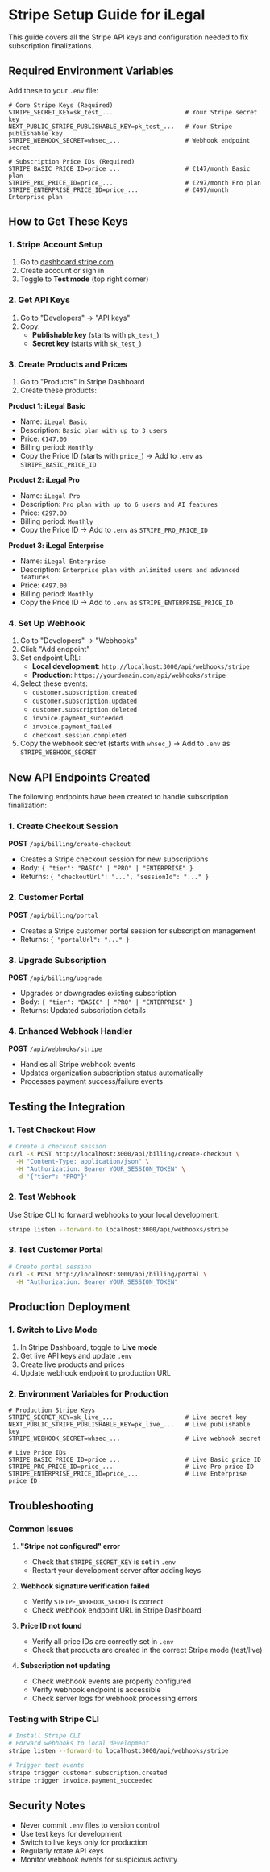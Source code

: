 # Stripe Setup Guide for iLegal

This guide covers all the Stripe API keys and configuration needed to fix subscription finalizations.

## Required Environment Variables

Add these to your `.env` file:

```env
# Core Stripe Keys (Required)
STRIPE_SECRET_KEY=sk_test_...                    # Your Stripe secret key
NEXT_PUBLIC_STRIPE_PUBLISHABLE_KEY=pk_test_...   # Your Stripe publishable key
STRIPE_WEBHOOK_SECRET=whsec_...                  # Webhook endpoint secret

# Subscription Price IDs (Required)
STRIPE_BASIC_PRICE_ID=price_...                  # €147/month Basic plan
STRIPE_PRO_PRICE_ID=price_...                    # €297/month Pro plan  
STRIPE_ENTERPRISE_PRICE_ID=price_...             # €497/month Enterprise plan
```

## How to Get These Keys

### 1. Stripe Account Setup
1. Go to [dashboard.stripe.com](https://dashboard.stripe.com)
2. Create account or sign in
3. Toggle to **Test mode** (top right corner)

### 2. Get API Keys
1. Go to "Developers" → "API keys"
2. Copy:
   - **Publishable key** (starts with `pk_test_`)
   - **Secret key** (starts with `sk_test_`)

### 3. Create Products and Prices
1. Go to "Products" in Stripe Dashboard
2. Create these products:

**Product 1: iLegal Basic**
- Name: `iLegal Basic`
- Description: `Basic plan with up to 3 users`
- Price: `€147.00`
- Billing period: `Monthly`
- Copy the Price ID (starts with `price_`) → Add to `.env` as `STRIPE_BASIC_PRICE_ID`

**Product 2: iLegal Pro**
- Name: `iLegal Pro`
- Description: `Pro plan with up to 6 users and AI features`
- Price: `€297.00`
- Billing period: `Monthly`
- Copy the Price ID → Add to `.env` as `STRIPE_PRO_PRICE_ID`

**Product 3: iLegal Enterprise**
- Name: `iLegal Enterprise`
- Description: `Enterprise plan with unlimited users and advanced features`
- Price: `€497.00`
- Billing period: `Monthly`
- Copy the Price ID → Add to `.env` as `STRIPE_ENTERPRISE_PRICE_ID`

### 4. Set Up Webhook
1. Go to "Developers" → "Webhooks"
2. Click "Add endpoint"
3. Set endpoint URL:
   - **Local development**: `http://localhost:3000/api/webhooks/stripe`
   - **Production**: `https://yourdomain.com/api/webhooks/stripe`
4. Select these events:
   - `customer.subscription.created`
   - `customer.subscription.updated`
   - `customer.subscription.deleted`
   - `invoice.payment_succeeded`
   - `invoice.payment_failed`
   - `checkout.session.completed`
5. Copy the webhook secret (starts with `whsec_`) → Add to `.env` as `STRIPE_WEBHOOK_SECRET`

## New API Endpoints Created

The following endpoints have been created to handle subscription finalization:

### 1. Create Checkout Session
**POST** `/api/billing/create-checkout`
- Creates a Stripe checkout session for new subscriptions
- Body: `{ "tier": "BASIC" | "PRO" | "ENTERPRISE" }`
- Returns: `{ "checkoutUrl": "...", "sessionId": "..." }`

### 2. Customer Portal
**POST** `/api/billing/portal`
- Creates a Stripe customer portal session for subscription management
- Returns: `{ "portalUrl": "..." }`

### 3. Upgrade Subscription
**POST** `/api/billing/upgrade`
- Upgrades or downgrades existing subscription
- Body: `{ "tier": "BASIC" | "PRO" | "ENTERPRISE" }`
- Returns: Updated subscription details

### 4. Enhanced Webhook Handler
**POST** `/api/webhooks/stripe`
- Handles all Stripe webhook events
- Updates organization subscription status automatically
- Processes payment success/failure events

## Testing the Integration

### 1. Test Checkout Flow
```bash
# Create a checkout session
curl -X POST http://localhost:3000/api/billing/create-checkout \
  -H "Content-Type: application/json" \
  -H "Authorization: Bearer YOUR_SESSION_TOKEN" \
  -d '{"tier": "PRO"}'
```

### 2. Test Webhook
Use Stripe CLI to forward webhooks to your local development:
```bash
stripe listen --forward-to localhost:3000/api/webhooks/stripe
```

### 3. Test Customer Portal
```bash
# Create portal session
curl -X POST http://localhost:3000/api/billing/portal \
  -H "Authorization: Bearer YOUR_SESSION_TOKEN"
```

## Production Deployment

### 1. Switch to Live Mode
1. In Stripe Dashboard, toggle to **Live mode**
2. Get live API keys and update `.env`
3. Create live products and prices
4. Update webhook endpoint to production URL

### 2. Environment Variables for Production
```env
# Production Stripe Keys
STRIPE_SECRET_KEY=sk_live_...                    # Live secret key
NEXT_PUBLIC_STRIPE_PUBLISHABLE_KEY=pk_live_...   # Live publishable key
STRIPE_WEBHOOK_SECRET=whsec_...                  # Live webhook secret

# Live Price IDs
STRIPE_BASIC_PRICE_ID=price_...                  # Live Basic price ID
STRIPE_PRO_PRICE_ID=price_...                    # Live Pro price ID
STRIPE_ENTERPRISE_PRICE_ID=price_...             # Live Enterprise price ID
```

## Troubleshooting

### Common Issues

1. **"Stripe not configured" error**
   - Check that `STRIPE_SECRET_KEY` is set in `.env`
   - Restart your development server after adding keys

2. **Webhook signature verification failed**
   - Verify `STRIPE_WEBHOOK_SECRET` is correct
   - Check webhook endpoint URL in Stripe Dashboard

3. **Price ID not found**
   - Verify all price IDs are correctly set in `.env`
   - Check that products are created in the correct Stripe mode (test/live)

4. **Subscription not updating**
   - Check webhook events are properly configured
   - Verify webhook endpoint is accessible
   - Check server logs for webhook processing errors

### Testing with Stripe CLI
```bash
# Install Stripe CLI
# Forward webhooks to local development
stripe listen --forward-to localhost:3000/api/webhooks/stripe

# Trigger test events
stripe trigger customer.subscription.created
stripe trigger invoice.payment_succeeded
```

## Security Notes

- Never commit `.env` files to version control
- Use test keys for development
- Switch to live keys only for production
- Regularly rotate API keys
- Monitor webhook events for suspicious activity
